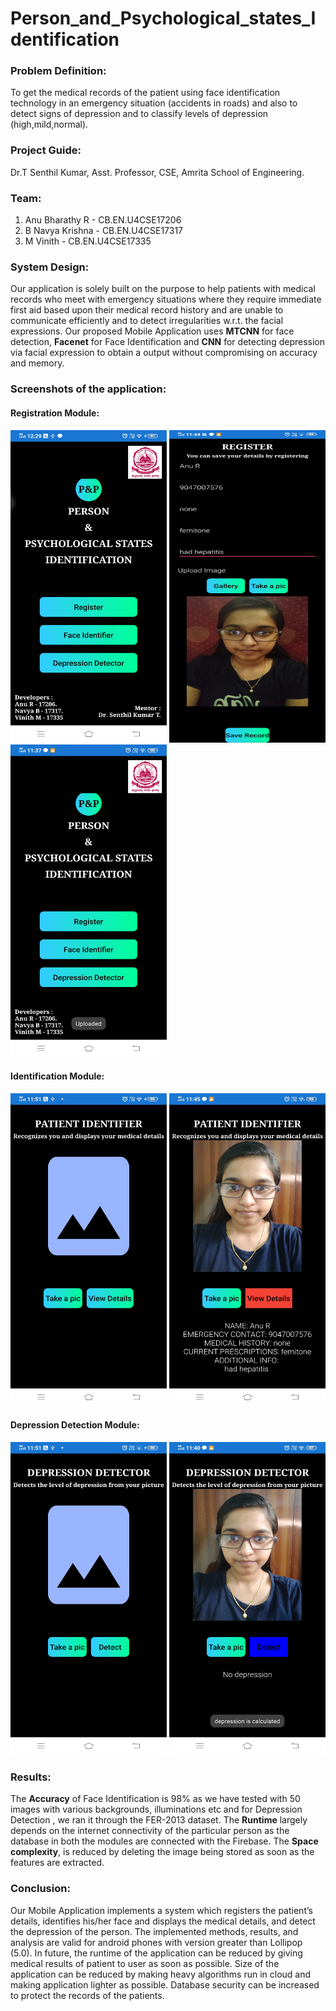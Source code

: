 # Person_and_Psychological_states_Identification

### Problem Definition:

To get the medical records of the patient using face identification technology in an emergency situation (accidents in roads) and also to detect signs of depression and to classify levels of depression (high,mild,normal).

### Project Guide: 

Dr.T Senthil Kumar, Asst. Professor, CSE, Amrita School of Engineering.

### Team:
 1. Anu Bharathy R - CB.EN.U4CSE17206
 2. B Navya Krishna - CB.EN.U4CSE17317
 3. M Vinith - CB.EN.U4CSE17335

### System Design:

Our application is solely built on the purpose to help patients with medical records who meet with emergency situations where they require immediate first aid based upon their medical record history and are unable to communicate efficiently and to detect irregularities w.r.t. the facial expressions.
Our proposed Mobile Application uses **MTCNN** for face detection, **Facenet** for Face Identification and **CNN** for detecting depression via facial expression to obtain a output without compromising on accuracy and memory.

### Screenshots of the application:

#### Registration Module:

<p float="left">
<img src="Screenshots/First.jpg" alt="Application Homescreen" width="250" height="500" />
<img src="Screenshots/Second.jpg" alt="Registration Module" width="250" height="500" />
<img src="Screenshots/Third.jpg" alt="Registered" width="250" height="500" />
</p>

#### Identification Module:

<p float="left">
<img src="Screenshots/Fourth.jpg" alt="Identification Module" width="250" height="500" />
<img src="Screenshots/Fifth.jpg" alt="Identified" width="250" height="500" />
</p>

#### Depression Detection Module:

<p float="left">
<img src="Screenshots/Sixth.jpg" alt="Depression Module" width="250" height="500" />
<img src="Screenshots/Seventh.jpg" alt="Detected" width="250" height="500" />
 </p>

### Results:

The **Accuracy** of Face Identification is 98% as we have tested with 50 images with various backgrounds, illuminations etc and for Depression Detection , we ran it through the FER-2013 dataset. 
The **Runtime** largely depends on the internet connectivity of the particular person as the database in both the modules are connected with the Firebase.
The **Space complexity**, is reduced by deleting the image being stored as soon as the features are extracted.

### Conclusion:

Our Mobile Application implements a system which registers the patient’s details, identifies his/her face and displays the medical details, and detect the depression of the person. The implemented methods, results, and analysis are valid for android phones with version greater than Lollipop (5.0).
In future, the runtime of the application can be reduced by giving medical results of patient to user as soon as possible. Size of the application can be reduced by making heavy algorithms run in cloud and making application lighter as possible. Database
security can be increased to protect the records of the patients.
